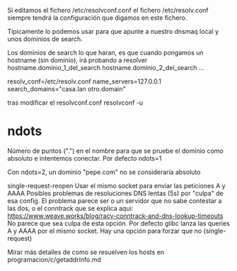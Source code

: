 Si editamos el fichero
/etc/resolvconf.conf
el fichero /etc/resolv.conf siempre tendrá la configuración que digamos en este fichero.

Típicamente lo podemos usar para que apunte a nuestro dnsmaq local y unos dominios de search.

Los dominios de search lo que haran, es que cuando pongamos un hostname (sin dominio), irá probando a resolver
hostname.dominio_1_del_search
hostname.dominio_2_del_search
...

resolv_conf=/etc/resolv.conf
name_servers=127.0.0.1
search_domains="casa.lan otro.domain"


tras modificar el resolvconf.conf
resolvconf -u



# ndots
Número de puntos (".") en el nombre para que se pruebe el dominio como absoluto e intentemos conectar.
Por defecto ndots=1

Con ndots=2, un dominio "pepe.com" no se consideraría absoluto


single-request-reopen
Usar el mismo socket para enviar las peticiones A y AAAA
Posibles problemas de resoluciones DNS lentas (5s) por "culpa" de esa config.
El problema parece ser o un servidor que no sabe contestar a las dos, o el conntrack que se explica aqui:
https://www.weave.works/blog/racy-conntrack-and-dns-lookup-timeouts
No parece que sea culpa de esta opción. Por defecto glibc lanza las queries A y AAAA por el mismo socket.
Hay una opción para forzar que no (single-request)

Mirar más detalles de como se resuelven los hosts en programacion/c/getaddrinfo.md
